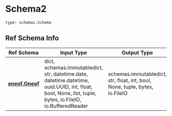# Schema2
```
type: schemas.Schema
```

## Ref Schema Info
Ref Schema | Input Type | Output Type
---------- | ---------- | -----------
[**oneof.Oneof**](../../../../../../components/schema/oneof.md) | dict, schemas.immutabledict, str, datetime.date, datetime.datetime, uuid.UUID, int, float, bool, None, list, tuple, bytes, io.FileIO, io.BufferedReader | schemas.immutabledict, str, float, int, bool, None, tuple, bytes, io.FileIO
